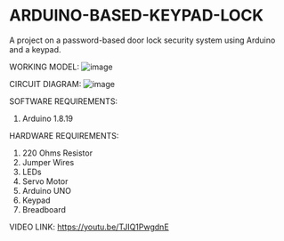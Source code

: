 # ARDUINO-BASED-KEYPAD-LOCK
A project on a password-based door lock security system using Arduino and a keypad.

WORKING MODEL:
![image](https://github.com/reeba24/ARDUINO-BASED-KEYPAD-LOCK/assets/100011665/fa5273ba-2e4b-4836-8cc5-600a0639886b)

CIRCUIT DIAGRAM:
![image](https://github.com/reeba24/ARDUINO-BASED-KEYPAD-LOCK/assets/100011665/d3b2df75-7da7-4eb2-a136-e76d477ec8fd)

SOFTWARE REQUIREMENTS:
1. Arduino 1.8.19

HARDWARE REQUIREMENTS:
1. 220 Ohms Resistor 
2. Jumper Wires 
3. LEDs 
4. Servo Motor 
5. Arduino UNO 
6. Keypad 
7. Breadboard
   
VIDEO LINK:
https://youtu.be/TJIQ1PwgdnE
